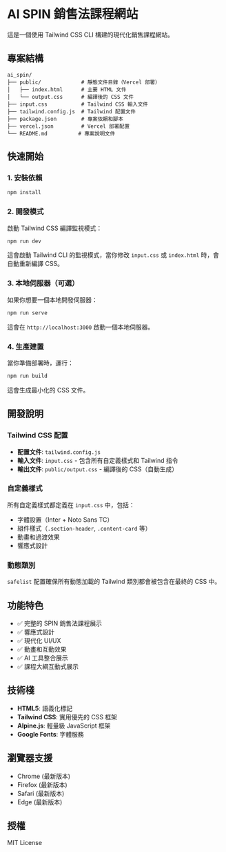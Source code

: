 # AI SPIN 銷售法課程網站

這是一個使用 Tailwind CSS CLI 構建的現代化銷售課程網站。

## 專案結構

```
ai_spin/
├── public/             # 靜態文件目錄（Vercel 部署）
│   ├── index.html      # 主要 HTML 文件
│   └── output.css      # 編譯後的 CSS 文件
├── input.css           # Tailwind CSS 輸入文件
├── tailwind.config.js  # Tailwind 配置文件
├── package.json        # 專案依賴和腳本
├── vercel.json         # Vercel 部署配置
└── README.md          # 專案說明文件
```

## 快速開始

### 1. 安裝依賴

```bash
npm install
```

### 2. 開發模式

啟動 Tailwind CSS 編譯監視模式：

```bash
npm run dev
```

這會啟動 Tailwind CLI 的監視模式，當你修改 `input.css` 或 `index.html` 時，會自動重新編譯 CSS。

### 3. 本地伺服器（可選）

如果你想要一個本地開發伺服器：

```bash
npm run serve
```

這會在 `http://localhost:3000` 啟動一個本地伺服器。

### 4. 生產建置

當你準備部署時，運行：

```bash
npm run build
```

這會生成最小化的 CSS 文件。

## 開發說明

### Tailwind CSS 配置

- **配置文件**: `tailwind.config.js`
- **輸入文件**: `input.css` - 包含所有自定義樣式和 Tailwind 指令
- **輸出文件**: `public/output.css` - 編譯後的 CSS（自動生成）

### 自定義樣式

所有自定義樣式都定義在 `input.css` 中，包括：

- 字體設置（Inter + Noto Sans TC）
- 組件樣式（`.section-header`, `.content-card` 等）
- 動畫和過渡效果
- 響應式設計

### 動態類別

`safelist` 配置確保所有動態加載的 Tailwind 類別都會被包含在最終的 CSS 中。

## 功能特色

- ✅ 完整的 SPIN 銷售法課程展示
- ✅ 響應式設計
- ✅ 現代化 UI/UX
- ✅ 動畫和互動效果
- ✅ AI 工具整合展示
- ✅ 課程大綱互動式展示

## 技術棧

- **HTML5**: 語義化標記
- **Tailwind CSS**: 實用優先的 CSS 框架
- **Alpine.js**: 輕量級 JavaScript 框架
- **Google Fonts**: 字體服務

## 瀏覽器支援

- Chrome (最新版本)
- Firefox (最新版本)
- Safari (最新版本)
- Edge (最新版本)

## 授權

MIT License 